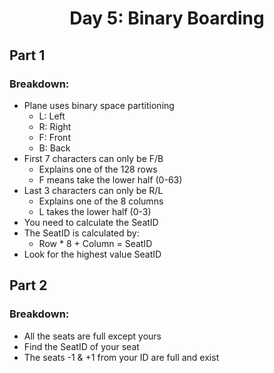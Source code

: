 <h1 align="center">Day 5: Binary Boarding</h1>

## Part 1
### Breakdown:
- Plane uses binary space partitioning
	- L: Left
	- R: Right
	- F: Front
	- B: Back
- First 7 characters can only be F/B
	- Explains one of the 128 rows
	- F means take the lower half (0-63)
- Last 3 characters can only be R/L
	- Explains one of the 8 columns
	- L takes the lower half (0-3)
- You need to calculate the SeatID
- The SeatID is calculated by:
	- Row * 8 + Column = SeatID
- Look for the highest value SeatID

## Part 2
### Breakdown:
- All the seats are full except yours
- Find the SeatID of your seat
- The seats -1 & +1 from your ID are full and exist
